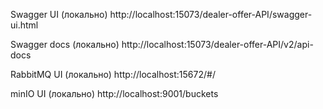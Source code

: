 Swagger UI (локально)
http://localhost:15073/dealer-offer-API/swagger-ui.html

Swagger docs (локально)
http://localhost:15073/dealer-offer-API/v2/api-docs

RabbitMQ UI (локально)
http://localhost:15672/#/

minIO UI (локально)
http://localhost:9001/buckets
